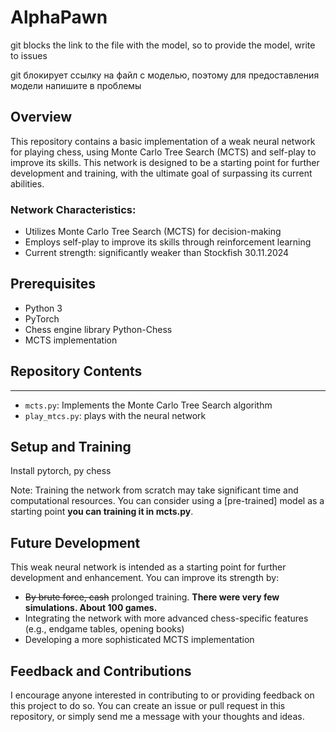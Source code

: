 # AlphaPawn
git blocks the link to the file with the model, so to provide the model, write to issues

git блокирует ссылку на файл с моделью, поэтому для предоставления модели напишите в проблемы
## Overview

This repository contains a basic implementation of a weak neural network for playing chess, using Monte Carlo Tree Search (MCTS) and self-play to improve its skills. This network is designed to be a starting point for further development and training, with the ultimate goal of surpassing its current abilities.

### **Network Characteristics:**

*   Utilizes Monte Carlo Tree Search (MCTS) for decision-making
*   Employs self-play to improve its skills through reinforcement learning
*   Current strength: significantly weaker than Stockfish 30.11.2024

 Prerequisites
------------
*   Python 3
*   PyTorch
*   Chess engine library Python-Chess
*   MCTS implementation

## Repository Contents
-------------------

*   `mcts.py`: Implements the Monte Carlo Tree Search algorithm
*   `play_mtcs.py`: plays with the neural network

## Setup and Training

Install pytorch, py chess

Note: Training the network from scratch may take significant time and computational resources. You can consider using a [pre-trained] model as a starting point **you can training it in mcts.py**.

## Future Development

This weak neural network is intended as a starting point for further development and enhancement. You can improve its strength by:

*   ~~By brute force, cash~~ prolonged training. **There were very few simulations. About 100 games.**
*   Integrating the network with more advanced chess-specific features (e.g., endgame tables, opening books)
*   Developing a more sophisticated MCTS implementation

## Feedback and Contributions
I encourage anyone interested in contributing to or providing feedback on this project to do so. You can create an issue or pull request in this repository, or simply send me a message with your thoughts and ideas.

